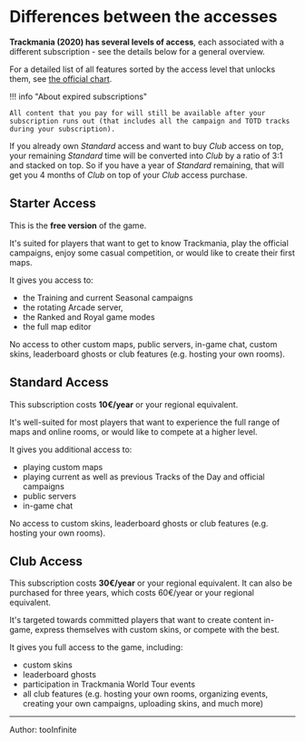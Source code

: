 # Differences between the accesses

**Trackmania (2020) has several levels of access**, each associated with a different subscription - see the details below for a general overview.

For a detailed list of all features sorted by the access level that unlocks them, see [the official chart](https://www.trackmania.com/detailed-offers).

!!! info "About expired subscriptions"

    All content that you pay for will still be available after your subscription runs out (that includes all the campaign and TOTD tracks during your subscription).

If you already own *Standard* access and want to buy *Club* access on top, your remaining *Standard* time will be converted into *Club* by a ratio of 3:1 and stacked on top. So if you have a year of *Standard* remaining, that will get you 4 months of *Club* on top of your *Club* access purchase.

## Starter Access

This is the **free version** of the game.

It's suited for players that want to get to know Trackmania, play the official campaigns, enjoy some casual competition, or would like to create their first maps.

It gives you access to:
- the Training and current Seasonal campaigns
- the rotating Arcade server,
- the Ranked and Royal game modes
- the full map editor

No access to other custom maps, public servers, in-game chat, custom skins, leaderboard ghosts or club features (e.g. hosting your own rooms).

## Standard Access

This subscription costs **10€/year** or your regional equivalent.

It's well-suited for most players that want to experience the full range of maps and online rooms, or would like to compete at a higher level.

It gives you additional access to:
- playing custom maps
- playing current as well as previous Tracks of the Day and official campaigns
- public servers
- in-game chat

No access to custom skins, leaderboard ghosts or club features (e.g. hosting your own rooms).

## Club Access

This subscription costs **30€/year** or your regional equivalent. It can also be purchased for three years, which costs 60€/year or your regional equivalent.

It's targeted towards committed players that want to create content in-game, express themselves with custom skins, or compete with the best.

It gives you full access to the game, including:
- custom skins
- leaderboard ghosts
- participation in Trackmania World Tour events
- all club features (e.g. hosting your own rooms, organizing events, creating your own campaigns, uploading skins, and much more)

<hr>
Author: tooInfinite
